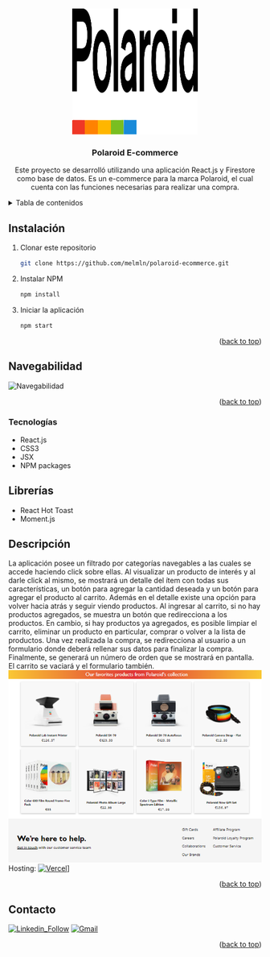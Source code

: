 <a name="readme-top"></a>

<br />
<div align="center">
  <a href="https://github.com/github_username/repo_name">
    <img src="./src/logo.svg" alt="logo" width= '250px' height='250px'>
  </a>

<h3 align="center">Polaroid E-commerce</h3>

  <p align="center">
    Este proyecto se desarrolló utilizando una aplicación React.js y Firestore como base de datos. Es un e-commerce para la marca Polaroid, el cual cuenta con las funciones necesarias para realizar una compra. 
  </p>
</div>

<!-- TABLE OF CONTENTS -->

<details>
  <summary>Tabla de contenidos</summary>
  <ol>
    <li><a href="#instalación">Instalación</a></li>
    <li><a href="#navegabilidad">Navegabilidad</a></li>
    <li><a href="#tecnologías">Tecnologías</a></li>
    <li><a href="#librerías">Librerías</a></li>
    <li><a href="#descripción">Descripción</a><li>
    <li><a href="#contacto">Contacto</a></li>
  </ol>
</details>



## Instalación

1. Clonar este repositorio
   ```sh
   git clone https://github.com/melmln/polaroid-ecommerce.git
   ```
2. Instalar NPM
   ```sh
   npm install
   ```
3. Iniciar la aplicación
   ```sh
   npm start
   ```


<p align="right">(<a href="#readme-top">back to top</a>)</p>



## Navegabilidad

 <a><img src="./Navegabilidad" alt="Navegabilidad"></a>

<p align="right">(<a href="#readme-top">back to top</a>)</p>


### Tecnologías

<ul>
    <li>React.js</li>
    <li>CSS3</li>
    <li>JSX</li>
    <li>NPM packages</li>
</ul>



## Librerías

<ul>
    <li>React Hot Toast</li>
    <li>Moment.js</li>
</ul>


## Descripción

La aplicación posee un filtrado por categorías navegables a las cuales se accede haciendo click sobre ellas. Al visualizar un producto de interés y al darle click al mismo, se mostrará un detalle del ítem con todas sus características, un botón para agregar la cantidad deseada y un botón para agregar el producto al carrito. Además en el detalle existe una opción para volver hacia atrás y seguir viendo productos.
Al ingresar al carrito, si no hay productos agregados, se muestra un botón que redirecciona a los productos. En cambio, si hay productos ya agregados, es posible limpiar el carrito, eliminar un producto en particular, comprar o volver a la lista de productos. Una vez realizada la compra, se redirecciona al usuario a un formulario donde deberá rellenar sus datos para finalizar la compra. Finalmente, se generará un número de orden que se mostrará en pantalla. El carrito se vaciará y el formulario también.
[![Polaroid E-commerce Screenshot][product-screenshot]](/screenshot.png)
Hosting: [![Vercel](https://polaroid-ecommerce.vercel.app/)]()]



<p align="right">(<a href="#readme-top">back to top</a>)</p>


## Contacto
[![Linkedin_Follow](https://img.shields.io/badge/LinkedIn-0077B5?style=for-the-badge&logo=linkedin&logoColor=white)](https://www.linkedin.com/in/melany-molina-verd%C3%BAn-126259240/)
[![Gmail](https://img.shields.io/badge/Gmail-D14836?style=for-the-badge&logo=gmail&logoColor=white)](mailto:melanymolinaverdun@gmail.com)


<p align="right">(<a href="#readme-top">back to top</a>)</p>


[product-screenshot]: /Screenshot.png
[React.js]: https://img.shields.io/badge/React-20232A?style=for-the-badge&logo=react&logoColor=61DAFB
[React-url]: https://reactjs.org/
[Gmail]: https://img.shields.io/badge/Gmail-D14836?style=for-the-badge&logo=gmail&logoColor=white
[Vercel]: https://img.shields.io/badge/Vercel-000000?style=for-the-badge&logo=vercel&logoColor=white
